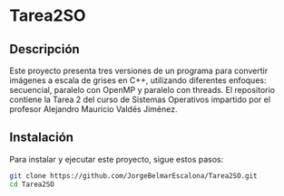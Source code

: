 # Tarea2SO

## Descripción
Este proyecto presenta tres versiones de un programa para convertir imágenes a escala de grises en C++, utilizando diferentes enfoques: secuencial, paralelo con OpenMP y paralelo con threads. 
El repositorio contiene la Tarea 2 del curso de Sistemas Operativos impartido por el profesor Alejandro Mauricio Valdés Jiménez.

## Instalación

Para instalar y ejecutar este proyecto, sigue estos pasos:

```bash
git clone https://github.com/JorgeBelmarEscalona/Tarea2SO.git
cd Tarea2SO
